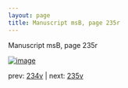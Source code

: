 ```yaml
---
layout: page
title: Manuscript msB, page 235r
---
```


Manuscript msB, page 235r

[![image](http://www.homermultitext.org/iipsrv?OBJ=IIP,1.0&FIF=/project/homer/pyramidal/deepzoom/hmt/vbbifolio/pending/vb_234v_235r.tif&WID=100&CVT=JPEG)](http://www.homermultitext.org/ict2/?urn=urn:cite2:hmt:vbbifolio.pending:vb_234v_235r)

prev:  [234v](../234v) | next:  [235v](../235v)

